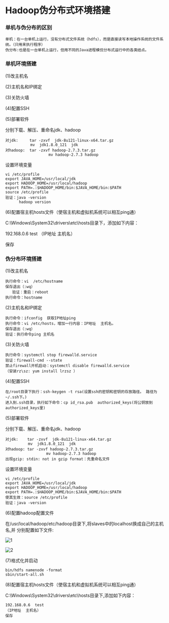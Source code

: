 # Hadoop伪分布式环境搭建

### 单机与伪分布的区别

  	单机：在一台单机上运行，没有分布式文件系统（hdfs），而是直接读写本地操作系统的文件系统。（只用来执行程序）
  	伪分布:也是在一台单机上运行，但用不同的Java进程模仿分布式运行中的各类结点。

### 单机环境搭建

(1)改主机名

(2)主机名和IP绑定

(3)关防火墙

(4)配置SSH

(5)部署软件

分别下载、解压、重命名jdk、hadoop

    对jdk:     tar -zxvf  jdk-8u121-linux-x64.tar.gz
               mv  jdk1.8.0_121  jdk
    对hadoop:  tar -zxvf hadoop-2.7.3.tar.gz
    				   mv hadoop-2.7.3 hadoop
设置环境变量

    vi /etc/profile
    export JAVA_HOME=/usr/local/jdk
    export HADOOP_HOME=/usr/local/hadoop
    export PATH=.:$HADOOP_HOME/bin:$JAVA_HOME/bin:$PATH
    source /etc/profile
    验证：java -version
          hadoop version

(6)配置宿主机hosts文件（使宿主机和虚拟机系统可以相互ping通）

C:\Windows\System32\drivers\etc\hosts目录下，添加如下内容：

  192.168.0.6  test
  （IP地址  主机名）

保存

### 伪分布环境搭建

(1)改主机名

    执行命令：vi  /etc/hostname
    保存退出（:wq）
       验证：重启：reboot
    执行命令：hostname

(2)主机名和IP绑定

    执行命令：ifconfig  获取IP地址ping
    执行命令：vi /etc/hosts，增加一行内容：IP地址  主机名。
    保存退出（:wq）
    验证：执行命令ping 主机名

(3)关防火墙

    执行命令：systemctl stop firewalld.service
    验证：firewall-cmd --state
    禁止firewall开机启动：systemctl disable firewalld.service
    （安装rz\sz: yum install lrzsz ）

(4)配置SSH

    在/root目录下执行：ssh-keygen -t rsa(设置ssh的密钥和密钥的存放路径。 路径为~/.ssh下。)
    进入到.ssh目录，执行如下命令：cp id_rsa.pub  authorized_keys(将公钥放到authorized_keys里)

(5)部署软件

分别下载、解压、重命名jdk、hadoop

    对jdk:    tar -zxvf  jdk-8u121-linux-x64.tar.gz
              mv  jdk1.8.0_121  jdk
    对hadoop: tar -zxvf hadoop-2.7.3.tar.gz
    				  mv hadoop-2.7.3 hadoop
    出现gzip: stdin: not in gzip format：先重命名文件

设置环境变量

    vi /etc/profile
    export JAVA_HOME=/usr/local/jdk
    export HADOOP_HOME=/usr/local/hadoop
    export PATH=.:$HADOOP_HOME/bin:$JAVA_HOME/bin:$PATH
    使其生效：source /etc/profile
    验证：java -version

(6)配置hadoop配置文件

在/usr/local/hadoop/etc/hadoop目录下,将slaves中的localhost换成自己的主机名,并
分别配置如下文件:

![1](https://s1.ax1x.com/2020/05/31/t1Ozzn.png)

![2](https://s1.ax1x.com/2020/05/31/t1XpMq.png)

(7)格式化并启动

    bin/hdfs namenode -format
    sbin/start-all.sh

(8)配置宿主机hosts文件（使宿主机和虚拟机系统可以相互ping通）

C:\Windows\System32\drivers\etc\hosts目录下,添加如下内容：

    192.168.0.6  test
    （IP地址  主机名）
    保存
